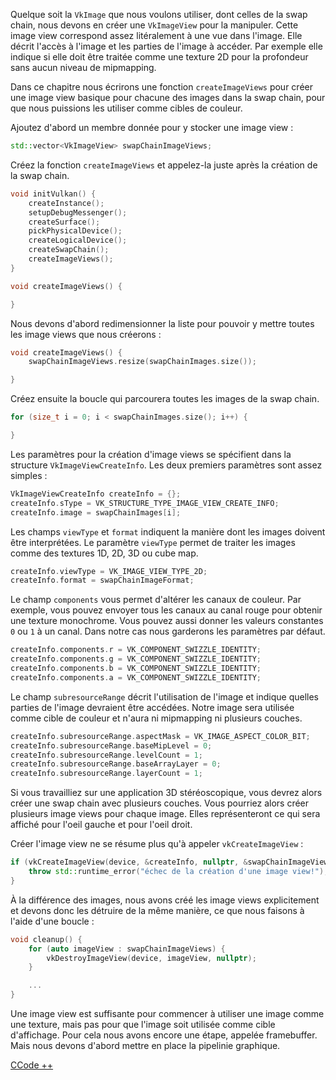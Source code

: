 Quelque soit la `VkImage` que nous voulons utiliser, dont celles de la swap chain, nous devons en créer une 
`VkImageView` pour la manipuler. Cette image view correspond assez litéralement à une vue dans l'image. Elle décrit 
l'accès à l'image et les parties de l'image à accéder. Par exemple elle indique si elle doit être traitée comme une 
texture 2D pour la profondeur sans aucun niveau de mipmapping.

Dans ce chapitre nous écrirons une fonction `createImageViews` pour créer une image view basique pour chacune des 
images dans la swap chain, pour que nous puissions les utiliser comme cibles de couleur.

Ajoutez d'abord un membre donnée pour y stocker une image view :

```c++
std::vector<VkImageView> swapChainImageViews;
```

Créez la fonction `createImageViews` et appelez-la juste après la création de la swap chain.

```c++
void initVulkan() {
    createInstance();
    setupDebugMessenger();
    createSurface();
    pickPhysicalDevice();
    createLogicalDevice();
    createSwapChain();
    createImageViews();
}

void createImageViews() {

}
```

Nous devons d'abord redimensionner la liste pour pouvoir y mettre toutes les image views que nous créerons :

```c++
void createImageViews() {
    swapChainImageViews.resize(swapChainImages.size());

}
```

Créez ensuite la boucle qui parcourera toutes les images de la swap chain.

```c++
for (size_t i = 0; i < swapChainImages.size(); i++) {

}
```

Les paramètres pour la création d'image views se spécifient dans la structure `VkImageViewCreateInfo`. Les deux 
premiers paramètres sont assez simples :

```c++
VkImageViewCreateInfo createInfo = {};
createInfo.sType = VK_STRUCTURE_TYPE_IMAGE_VIEW_CREATE_INFO;
createInfo.image = swapChainImages[i];
```

Les champs `viewType` et `format` indiquent la manière dont les images doivent être interprétées. Le paramètre 
`viewType` permet de traiter les images comme des textures 1D, 2D, 3D ou cube map.

```c++
createInfo.viewType = VK_IMAGE_VIEW_TYPE_2D;
createInfo.format = swapChainImageFormat;
```

Le champ `components` vous permet d'altérer les canaux de couleur. Par exemple, vous pouvez envoyer tous les 
canaux au canal rouge pour obtenir une texture monochrome. Vous pouvez aussi donner les valeurs constantes `0` ou `1`
à un canal. Dans notre cas nous garderons les paramètres par défaut.

```c++
createInfo.components.r = VK_COMPONENT_SWIZZLE_IDENTITY;
createInfo.components.g = VK_COMPONENT_SWIZZLE_IDENTITY;
createInfo.components.b = VK_COMPONENT_SWIZZLE_IDENTITY;
createInfo.components.a = VK_COMPONENT_SWIZZLE_IDENTITY;
```

Le champ `subresourceRange` décrit l'utilisation de l'image et indique quelles parties de l'image devraient être 
accédées. Notre image sera utilisée comme cible de couleur et n'aura ni mipmapping ni plusieurs couches.

```c++
createInfo.subresourceRange.aspectMask = VK_IMAGE_ASPECT_COLOR_BIT;
createInfo.subresourceRange.baseMipLevel = 0;
createInfo.subresourceRange.levelCount = 1;
createInfo.subresourceRange.baseArrayLayer = 0;
createInfo.subresourceRange.layerCount = 1;
```

Si vous travailliez sur une application 3D stéréoscopique, vous devrez alors créer une swap chain avec plusieurs 
couches. Vous pourriez alors créer plusieurs image views pour chaque image. Elles représenteront ce qui sera affiché
pour l'oeil gauche et pour l'oeil droit.

Créer l'image view ne se résume plus qu'à appeler `vkCreateImageView` :

```c++
if (vkCreateImageView(device, &createInfo, nullptr, &swapChainImageViews[i]) != VK_SUCCESS) {
    throw std::runtime_error("échec de la création d'une image view!");
}
```

À la différence des images, nous avons créé les image views explicitement et devons donc les détruire de la même 
manière, ce que nous faisons à l'aide d'une boucle :

```c++
void cleanup() {
    for (auto imageView : swapChainImageViews) {
        vkDestroyImageView(device, imageView, nullptr);
    }

    ...
}
```

Une image view est suffisante pour commencer à utiliser une image comme une texture, mais pas pour que l'image soit 
utilisée comme cible d'affichage. Pour cela nous avons encore une étape, appelée framebuffer. Mais nous devons 
d'abord mettre en place la pipelinie graphique.

[CCode ++](/code/07_image_views.cpp)
